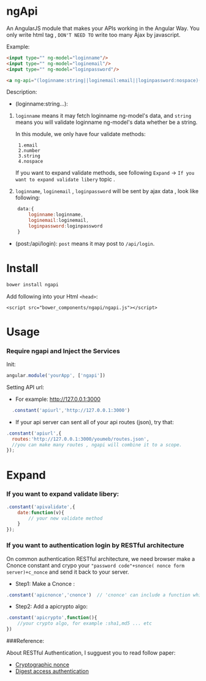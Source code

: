 ngApi
=========

An AngularJS module that makes your APIs working in the Angular Way.
You only write html tag , `DON'T NEED TO` write too many Ajax by javascript.

Example:

```html
<input type="" ng-model="loginname"/>
<input type="" ng-model="loginemail"/>
<input type="" ng-model="loginpassword"/>

<a ng-api="(loginname:string||loginemail:email||loginpassword:nospace)(post:/api/login)">send</a>
```

Description:

* (loginname:string...):
    
1. `loginname` means it may fetch loginname ng-model's data, and `string` means you will validate loginname ng-model's data whether be a string.

    In this module, we only have four validate methods:
        
        1.email 
        2.number 
        3.string 
        4.nospace
        
    If you want to expand validate methods, see following `Expand` -> `If you want to expand validate libery` topic .

2. `loginname`, `loginemail` , `loginpassword` will be sent by ajax data , look like following:

```javascript 
    data:{
        loginname:loginname,
        loginemail:loginemail,
        loginpassword:loginpassword
    }
```

* (post:/api/login): `post` means it may post to `/api/login`.



Install
=======

```bash
bower install ngapi
```

Add following into your Html `<head>`:

```
<script src="bower_components/ngapi/ngapi.js"></script>
```



Usage
=======

### Require ngapi and Inject the Services

Init:

```javascript
angular.module('yourApp', ['ngapi'])
```

Setting API url: 

* For example: http://127.0.0.1:3000
  
```javascript 
  .constant('apiurl','http://127.0.0.1:3000')
```
  
* If your api server can sent all of your api routes (json), try that:

```javascript
.constant('apiurl',{
  routes:'http://127.0.0.1:3000/youmeb/routes.json',
  //you can make many routes , ngapi will combine it to a scope.
});
```

Expand
=======

### If you want to expand validate libery:

```javascript
.constant('apivalidate',{
    date:function(v){
        // your new validate method
    }
});
```

  
### If you want to authentication login by RESTful architecture

On common authentication RESTful architecture, we need browser make a Cnonce constant and crypo your `"password code"+snonce( nonce form server)+c_nonce` and send it back to your server.

* Step1: Make a Cnonce : 

```javascript
.constant('apicnonce','cnonce')  // 'cnonce' can include a function which will make a new cnonce code 
```

* Step2: Add a apicrypto algo:

```javascript 
.constant('apicrypto',function(){
    //your crypto algo, for example :sha1,md5 ... etc
})

```

###Reference:

About RESTful Authentication, I sugguest you to read follow paper:

* [Cryptographic nonce](http://en.wikipedia.org/wiki/Cryptographic_nonce)
* [Digest access authentication](http://en.wikipedia.org/wiki/Digest_access_authentication)



